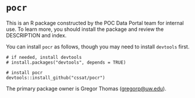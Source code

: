 `pocr`
====

This is an R package constructed by the POC Data Portal team for internal
use. To learn more, you should install the package and review the DESCRIPTION
and index.

You can install `pocr` as follows, though you may need to install 
`devtools` first.

```{r}
# if needed, install devtools 
# install.packages("devtools", depends = TRUE)

# install pocr
devtools::install_github("cssat/pocr")
```

The primary package owner is Gregor Thomas (gregorp@uw.edu).
